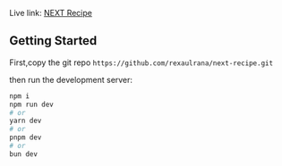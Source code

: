 Live link:
[NEXT Recipe](https://recipe-next-delta.vercel.app)

## Getting Started

First,copy the git repo `https://github.com/rexaulrana/next-recipe.git`

then run the development server:

```bash
npm i
npm run dev
# or
yarn dev
# or
pnpm dev
# or
bun dev
```
